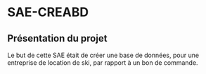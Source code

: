 # SAE-CREABD
## Présentation du projet
Le but de cette SAE était de créer une base de données, pour une entreprise de location de ski, par rapport à un bon de commande.
